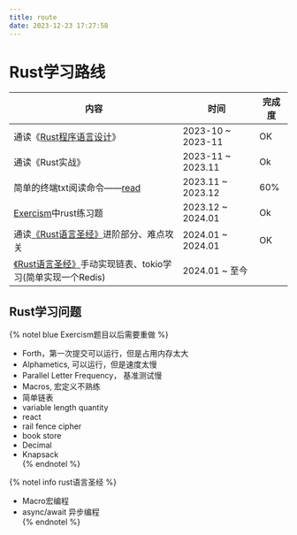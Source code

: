 ```yaml
---
title: route
date: 2023-12-23 17:27:58
---
```


# Rust学习路线
| 内容 | 时间 | 完成度 |
| --- | --- | --- |
| 通读《[Rust程序语言设计](https://kaisery.github.io/trpl-zh-cn/)》 | 2023-10 ~ 2023-11 | OK |
| 通读《Rust实战》 | 2023-11 ~ 2023.11 | Ok |
| 简单的终端txt阅读命令——[read](https://github.com/StudyRecording/read) | 2023.11 ~ 2023.12 | 60% |
| [Exercism](https://exercism.org/profiles/StudyRecording)中rust练习题 | 2023.12 ~ 2024.01 | Ok |  
| 通读[《Rust语言圣经》](https://course.rs/about-book.html)进阶部分、难点攻关 | 2024.01 ~ 2024.01 | OK |  
| [《Rust语言圣经》](https://course.rs/about-book.html)手动实现链表、tokio学习(简单实现一个Redis) | 2024.01 ~ 至今 |  |



## Rust学习问题
{% notel blue Exercism题目以后需要重做 %}
- Forth，第一次提交可以运行，但是占用内存太大
- Alphametics, 可以运行，但是速度太慢
- Parallel Letter Frequency， 基准测试慢
- Macros, 宏定义不熟练
- 简单链表
- variable length quantity
- react
- rail fence cipher
- book store
- Decimal
- Knapsack  
{% endnotel %}

{% notel info rust语言圣经 %}
- Macro宏编程
- async/await 异步编程  
{% endnotel %}